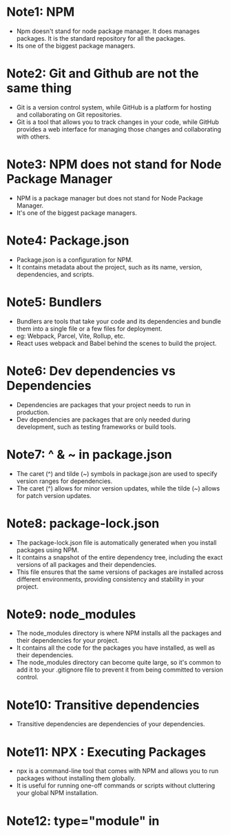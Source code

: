 # Note1: NPM
- Npm doesn't stand for node package manager. It does manages packages. It is the standard repository for all the packages.
- Its one of the biggest package managers.

# Note2: Git and Github are not the same thing
- Git is a version control system, while GitHub is a platform for hosting and collaborating on Git repositories.    
- Git is a tool that allows you to track changes in your code, while GitHub provides a web interface for managing those changes and collaborating with others.

# Note3: NPM does not stand for Node Package Manager
- NPM is a package manager but does not stand for Node Package Manager.
- It's one of the biggest package managers.

# Note4: Package.json
- Package.json is a configuration for NPM.
- It contains metadata about the project, such as its name, version, dependencies, and scripts.

# Note5: Bundlers
- Bundlers are tools that take your code and its dependencies and bundle them into a single file or a few files for deployment.
- eg: Webpack, Parcel, Vite, Rollup, etc.
- React uses webpack and Babel behind the scenes to build the project.

# Note6: Dev dependencies vs Dependencies
- Dependencies are packages that your project needs to run in production.
- Dev dependencies are packages that are only needed during development, such as testing frameworks or build tools.

# Note7: ^ & ~ in package.json
- The caret (^) and tilde (~) symbols in package.json are used to specify version ranges for dependencies.
- The caret (^) allows for minor version updates, while the tilde (~) allows for patch version updates.

# Note8: package-lock.json
- The package-lock.json file is automatically generated when you install packages using NPM.
- It contains a snapshot of the entire dependency tree, including the exact versions of all packages and their dependencies.
- This file ensures that the same versions of packages are installed across different environments, providing consistency and stability in your project.

# Note9: node_modules
- The node_modules directory is where NPM installs all the packages and their dependencies for your project.
- It contains all the code for the packages you have installed, as well as their dependencies.
- The node_modules directory can become quite large, so it's common to add it to your .gitignore file to prevent it from being committed to version control.

# Note10: Transitive dependencies
- Transitive dependencies are dependencies of your dependencies.

# Note11: NPX : Executing Packages
- npx is a command-line tool that comes with NPM and allows you to run packages without installing them globally.
- It is useful for running one-off commands or scripts without cluttering your global NPM installation.

# Note12: type="module" in <script> tag
- The type="module" attribute in the <script> tag indicates that the script should be treated as a JavaScript module.
- This allows you to use import and export statements in your JavaScript code, enabling modular programming and better organization of your codebase.

# Note13: Parcel
- Dev Build
- Local Server
- HMR: Hot Module Replacement - Allows you to update modules in a running application without a full reload.
- File Watching Algorithm: (Written in C++) Parcel uses a file watching algorithm to detect changes in your files and automatically rebuilds the application when changes are made.
- Caching: Faster builds by caching the results of previous builds.
- Image Optimization: Parcel automatically optimizes images and other assets for better performance.
- Minification & Bundling: Parcel automatically minifies and bundles your code for production, reducing file size and improving load times.
- Compression: Parcel can compress your assets to further reduce file size.
- Consistent Hashing: Parcel uses consistent hashing to ensure that the same file always has the same hash, which helps with caching and versioning.
- Code Splitting: Parcel supports code splitting, allowing you to split your code into smaller chunks that can be loaded on demand, improving performance and reducing initial load times.
- Differential Bundling: Parcel can create different bundles for different browsers, optimizing the code for each browser's capabilities.
- Tree Shaking: Parcel automatically removes unused code from your bundles, reducing file size and improving performance.
